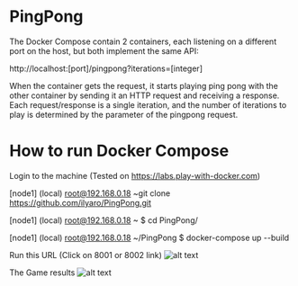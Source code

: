 # PingPong
The Docker Compose contain 2 containers, each listening on a different port on the host, but both implement the same API:

http://localhost:[port]/pingpong?iterations=[integer]

When the container gets the request, it starts playing ping pong with the other container by sending it an HTTP request
and receiving a response. Each request/response is a single iteration, and the number of iterations to play is determined
by the parameter of the pingpong request.


# How to run Docker Compose
Login to the machine (Tested on https://labs.play-with-docker.com)

[node1] (local) root@192.168.0.18 ~git clone https://github.com/ilyaro/PingPong.git

[node1] (local) root@192.168.0.18 ~
$ cd PingPong/

[node1] (local) root@192.168.0.18 ~/PingPong
$ docker-compose up --build

Run this URL (Click on 8001 or 8002 link)
![alt text](https://user-images.githubusercontent.com/40502115/97773120-cff45b00-1b55-11eb-8b19-f399844a5406.png)

The Game results
![alt text](https://user-images.githubusercontent.com/40502115/97773453-6f1a5200-1b58-11eb-8ce4-1f8c1a889415.png)
